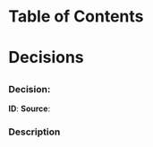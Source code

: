 # Table of Contents

**<!-- ID -->** <!-- [Decision title](#decision-title) -->

# Decisions

## <!-- Decision title --> <a id="decision-title"></a>
### Decision: <!-- One-line summary of the decision-->

**ID**: <!-- Format: YYYY-MM-DD_-_#, e.g. 2024-11-18_1 -->
**Source**: <!-- E.g. Kaw-QA meeting, Discord discussion etc. If needed, indicate members who made the decision -->

### Description
<!-- Describe why the decision was made. You can add pros and cons -->